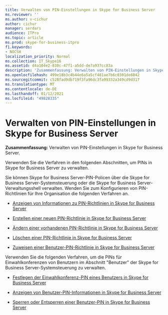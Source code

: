 ```yaml
---
title: Verwalten von PIN-Einstellungen in Skype for Business Server
ms.reviewer: ''
ms.author: v-cichur
author: cichur
manager: serdars
audience: ITPro
ms.topic: article
ms.prod: skype-for-business-itpro
f1.keywords:
- NOCSH
localization_priority: Normal
ms.collection: IT_Skype16
ms.assetid: d4a104e2-830c-47f1-a5dd-de7a937cc83a
description: 'Zusammenfassung: Verwalten von PIN-Einstellungen in Skype for Business Server.'
ms.openlocfilehash: 499e18b3c4b44e6a5a5cf481ae7b6c0391de6042
ms.sourcegitcommit: c528fad9db719f3fa96dc3fa99332a349cd9d317
ms.translationtype: MT
ms.contentlocale: de-DE
ms.lasthandoff: 01/12/2021
ms.locfileid: "49828335"
---
```

# <a name="manage-pin-settings-in-skype-for-business-server"></a>Verwalten von PIN-Einstellungen in Skype for Business Server
 
**Zusammenfassung:** Verwalten von PIN-Einstellungen in Skype for Business Server.
  
Verwenden Sie die Verfahren in den folgenden Abschnitten, um PINs in Skype for Business Server zu verwalten.
  
Sie können Skype for Business Server-PIN-Policen über die Skype for Business Server-Systemsteuerung oder die Skype for Business Server-Verwaltungsshell verwalten. Wenden Sie zum Konfigurieren von PIN-Richtlinien für Ihre Organisation die folgenden Verfahren an.
  
- [Anzeigen von Informationen zu PIN-Richtlinien in Skype for Business Server](view-pin-policy-information.md)
    
- [Erstellen einer neuen PIN-Richtlinie in Skype for Business Server](create-a-new-pin-policy.md)
    
- [Ändern einer vorhandenen PIN-Richtlinie in Skype for Business Server](modify-an-existing-pin-policy.md)
    
- [Löschen einer PIN-Richtlinie in Skype for Business Server](delete-a-pin-policy.md)
    
- [Zuweisen einer Benutzer-PIN-Richtlinie in Skype for Business Server](assign-a-per-user-pin-policy.md)
    
Verwenden Sie die folgenden Verfahren, um die PINs für  Einwahlkonferenzen von Benutzern im Abschnitt "Benutzer" der Skype for Business Server-Systemsteuerung zu verwalten.
  
- [Festlegen der Einwahlkonferenz-PIN eines Benutzers in Skype for Business Server](set-a-user-s-dial-in-conferencing-pin.md)
    
- [Anzeigen von Benutzer-PIN-Informationen in Skype for Business Server](view-user-pin-information.md)
    
- [Sperren oder Entsperren einer Benutzer-PIN in Skype for Business Server](lock-or-unlock-a-user-pin.md)
    

